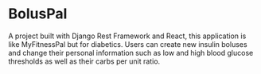 # BolusPal

A project built with Django Rest Framework and React, this application is like MyFitnessPal but for diabetics. Users can create new insulin boluses and change their personal information such as low and high blood glucose thresholds as well as their carbs per unit ratio. 


